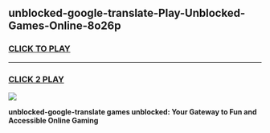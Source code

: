
## unblocked-google-translate-Play-Unblocked-Games-Online-8o26p
<h3>
<a href="https://premium76.site?title=unblocked-google-translate&ref=25A">CLICK TO PLAY</a></h3>
<hr>

<h3>
<a href="https://premium76.site?title=unblocked-google-translate&ref=25A">CLICK 2 PLAY</a>
  
</h3>

<a href="https://premium76.site?title=unblocked-google-translate&ref=25A"><img src="https://clearcache.store/games.png"></a>


**unblocked-google-translate games unblocked: Your Gateway to Fun and Accessible Online Gaming**
